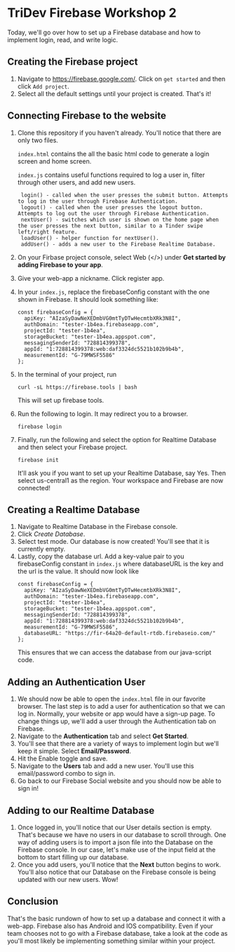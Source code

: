 # TriDev Firebase Workshop 2

Today, we'll go over how to set up a Firebase database and how to implement login, read, and write logic.


## Creating the Firebase project
1. Navigate to https://firebase.google.com/. Click on `get started` and then click `Add project`.
2. Select all the default settings until your project is created. That's it!

## Connecting Firebase to the website
1. Clone this repository if you haven't already. You'll notice that there are only two files.

    `index.html` contains the all the basic html code to generate a login screen and home screen.
    
    `index.js` contains useful functions required to log a user in, filter through other users, and add new users.
    
        login() - called when the user presses the submit button. Attempts to log in the user through Firebase Authentication.
        logout() - called when the user presses the logout button. Attempts to log out the user through Firebase Authentication.
        nextUser() - switches which user is shown on the home page when the user presses the next button, similar to a Tinder swipe left/right feature.
        loadUser() - helper function for nextUser().
        addUser() - adds a new user to the Firebase Realtime Database.
2. On your Firbase project console, select Web (</>) under **Get started by adding Firebase to your app**.
3. Give your web-app a nickname. Click register app.
4. In your `index.js`, replace the firebaseConfig constant with the one shown in Firebase. It should look something like:
    ~~~
    const firebaseConfig = {
      apiKey: "AIzaSyDawNeXEDmbVG0mtTyDTwHecmtbXRk3N8I",
      authDomain: "tester-1b4ea.firebaseapp.com",
      projectId: "tester-1b4ea",
      storageBucket: "tester-1b4ea.appspot.com",
      messagingSenderId: "728814399378",
      appId: "1:728814399378:web:daf3324dc5521b102b9b4b",
      measurementId: "G-79MWSF5586"
    };
    ~~~
5. In the terminal of your project, run
    ~~~
    curl -sL https://firebase.tools | bash
    ~~~
   This will set up firebase tools.
6. Run the following to login. It may redirect you to a browser.
    ~~~
    firebase login
    ~~~
7. Finally, run the following and select the option for Realtime Database and then select your Firebase project.
    ~~~
    firebase init
    ~~~
   It'll ask you if you want to set up your Realtime Database, say Yes. Then select us-central1 as the region. 
   Your workspace and Firebase are now connected!
   
## Creating a Realtime Database
1. Navigate to Realtime Database in the Firebase console. 
2. Click *Create Database*.
3. Select test mode. Our database is now created! You'll see that it is currently empty.
4. Lastly, copy the database url. Add a key-value pair to you firebaseConfig constant in `index.js` where databaseURL is the key and the url is the value. It should now look like
    ~~~
    const firebaseConfig = {
      apiKey: "AIzaSyDawNeXEDmbVG0mtTyDTwHecmtbXRk3N8I",
      authDomain: "tester-1b4ea.firebaseapp.com",
      projectId: "tester-1b4ea",
      storageBucket: "tester-1b4ea.appspot.com",
      messagingSenderId: "728814399378",
      appId: "1:728814399378:web:daf3324dc5521b102b9b4b",
      measurementId: "G-79MWSF5586",
      databaseURL: "https://fir-64a20-default-rtdb.firebaseio.com/"  
    };
    ~~~
   This ensures that we can access the database from our java-script code.
## Adding an Authentication User
1. We should now be able to open the `index.html` file in our favorite browser. The last step is to add a user for authentication so that we can log in. Normally, your website or app would have
   a sign-up page. To change things up, we'll add a user through the Authentication tab on Firebase.
2. Navigate to the **Authentication** tab and select **Get Started**.
3. You'll see that there are a variety of ways to implement login but we'll keep it simple. Select **Email/Password**.
4. Hit the Enable toggle and save.
5. Navigate to the **Users** tab and add a new user. You'll use this email/password combo to sign in.
6. Go back to our Firebase Social website and you should now be able to sign in!

## Adding to our Realtime Database
1. Once logged in, you'll notice that our User details section is empty. That's because we have no users in our database to scroll through. One way of adding users is
   to import a json file into the Database on the Firebase console. In our case, let's make use of the input field at the bottom to start filling up our database.
2. Once you add users, you'll notice that the **Next** button begins to work. You'll also notice that our Database on the Firebase console is being updated with our new users. Wow!


## Conclusion
That's the basic rundown of how to set up a database and connect it with a web-app. Firebase also has Android and IOS compatibility. Even if your team chooses not to go
with a Firebase database, take a look at the code as you'll most likely be implementing something similar within your project.

      
   

        

